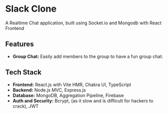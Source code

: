 # Slack Clone

A Realtime Chat application, built using Socket.io and Mongodb with React Frontend

## Features

- **Group Chat:** Easily add members to the group to have a fun group chat.

## Tech Stack

- **Frontend:** React.js with Vite HMR, Chakra UI, TypeScript
- **Backend:** Node.js MVC, Express.js
- **Database:** MongoDB, Aggregation Pipeline, Firebase
- **Auth and Security:** Bcrypt, (as it slow and is difficult for hackers to crack), JWT



